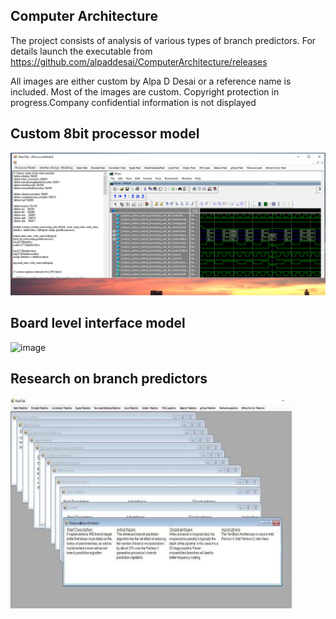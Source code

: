 ## Computer Architecture

The project consists of analysis of various types of branch predictors. For details launch the executable from https://github.com/alpaddesai/ComputerArchitecture/releases 

All images are either custom by Alpa D Desai or a reference name is included. Most of the images are custom. Copyright protection in progress.Company confidential information is not displayed 

## Custom 8bit processor model
![image](MainTabImage.png)

## Board level interface model
![image](Boardlevelinterface.jpg)

## Research on branch predictors
![Image of branch predictors](ImageCompArch.jpg)
